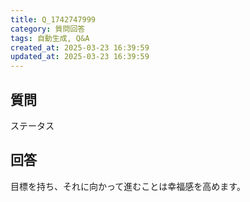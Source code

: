 ```yaml
---
title: Q_1742747999
category: 質問回答
tags: 自動生成, Q&A
created_at: 2025-03-23 16:39:59
updated_at: 2025-03-23 16:39:59
---
```


## 質問

ステータス

## 回答

目標を持ち、それに向かって進むことは幸福感を高めます。
